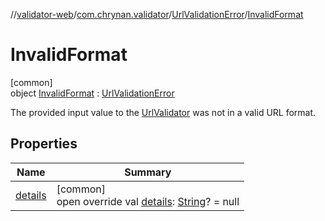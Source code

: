 //[validator-web](../../../../index.md)/[com.chrynan.validator](../../index.md)/[UrlValidationError](../index.md)/[InvalidFormat](index.md)

# InvalidFormat

[common]\
object [InvalidFormat](index.md) : [UrlValidationError](../index.md)

The provided input value to the [UrlValidator](../../-url-validator/index.md) was not in a valid URL format.

## Properties

| Name | Summary |
|---|---|
| [details](../details.md) | [common]<br>open override val [details](../details.md): [String](https://kotlinlang.org/api/latest/jvm/stdlib/kotlin/-string/index.html)? = null |
